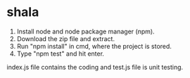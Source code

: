 # shala

1) Install node and node package manager (npm).
2) Download the zip file and extract.
3) Run "npm install" in cmd, where the project is stored.
4) Type "npm test" and hit enter.

index.js file contains the coding and test.js file is unit testing.
